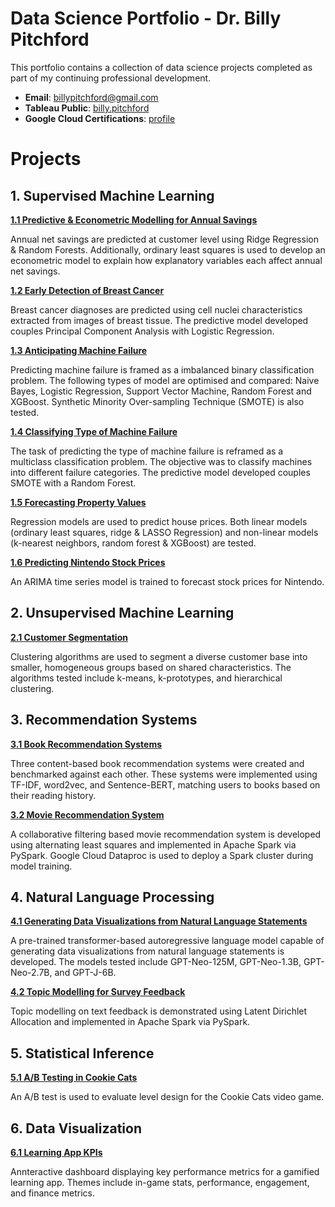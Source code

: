 # Data Science Portfolio - Dr. Billy Pitchford
This portfolio contains a collection of data science projects completed as part of my continuing professional development.

- **Email**: [billypitchford@gmail.com](billypitchford@googlemail.com)
- **Tableau Public**: [billy.pitchford](https://public.tableau.com/app/profile/billy.pitchford)
- **Google Cloud Certifications**: [profile](https://www.cloudskillsboost.google/public_profiles/e9f6420d-73e1-4837-8e6a-ef0d1d4f5f62)

# Projects

## 1. Supervised Machine Learning

**[1.1 Predictive & Econometric Modelling for Annual Savings](https://github.com/earth1987/predicting-annual-savings)**

Annual net savings are predicted at customer level using Ridge Regression & Random Forests. Additionally, ordinary least squares is used to develop an econometric model to explain how explanatory variables each affect annual net savings.

**[1.2 Early Detection of Breast Cancer](https://github.com/earth1987/predict-breast-cancer)**

Breast cancer diagnoses are predicted using cell nuclei characteristics extracted from images of breast tissue. The predictive model developed couples Principal Component Analysis with Logistic Regression.

**[1.3 Anticipating Machine Failure](https://github.com/earth1987/machine-failure)**

Predicting machine failure is framed as a imbalanced binary classification problem. The following types of model are optimised and compared: Naive Bayes, Logistic Regression, Support Vector Machine, Random Forest and XGBoost. Synthetic Minority Over-sampling Technique (SMOTE) is also tested.

**[1.4 Classifying Type of Machine Failure](https://github.com/earth1987/machine-failure-type)**

The task of predicting the type of machine failure is reframed as a multiclass classification problem. The objective was to classify machines into different failure categories. The predictive model developed couples SMOTE with a Random Forest.

**[1.5 Forecasting Property Values](https://github.com/earth1987/house-price-regression)**

Regression models are used to predict house prices. Both linear models (ordinary least squares, ridge & LASSO Regression) and non-linear models (k-nearest neighbors, random forest & XGBoost) are tested.

**[1.6 Predicting Nintendo Stock Prices](https://github.com/earth1987/time-series-stock-prices)**

An ARIMA time series model is trained to forecast stock prices for Nintendo.

## 2. Unsupervised Machine Learning

**[2.1 Customer Segmentation](https://github.com/earth1987/retail-customer-segmentation)**

Clustering algorithms are used to segment a diverse customer base into smaller, homogeneous groups based on shared characteristics. The algorithms tested include k-means, k-prototypes, and hierarchical clustering.

## 3. Recommendation Systems

**[3.1 Book Recommendation Systems](https://github.com/earth1987/book-content-based-recommender)**

Three content-based book recommendation systems were created and benchmarked against each other. These systems were implemented using TF-IDF, word2vec, and Sentence-BERT, matching users to books based on their reading history.

**[3.2 Movie Recommendation System](https://github.com/earth1987/movie-recommender-als)**

A collaborative filtering based movie recommendation system is developed using alternating least squares and implemented in Apache Spark via PySpark. Google Cloud Dataproc is used to deploy a Spark cluster during model training.

## 4. Natural Language Processing

**[4.1 Generating Data Visualizations from Natural Language Statements](https://github.com/earth1987/Generating-Data-Visualisations-from-Natural-Language-Statements)**

A pre-trained transformer-based autoregressive language model capable of generating data visualizations from natural language statements is developed. The models tested include GPT-Neo-125M, GPT-Neo-1.3B, GPT-Neo-2.7B, and GPT-J-6B.

**[4.2 Topic Modelling for Survey Feedback](https://github.com/earth1987/feedback-topic-modelling)**

Topic modelling on text feedback is demonstrated using Latent Dirichlet Allocation and implemented in Apache Spark via PySpark.

## 5. Statistical Inference

**[5.1 A/B Testing in Cookie Cats](https://github.com/earth1987/ab-testing-cookie-cats)**

An A/B test is used to evaluate level design for the Cookie Cats video game.

## 6. Data Visualization

**[6.1 Learning App KPIs](https://public.tableau.com/views/LearningappKPIs/GameKPIs?:language=en-US&:display_count=n&:origin=viz_share_link)**

Annteractive dashboard displaying key performance metrics for a gamified learning app. Themes include in-game stats, performance, engagement, and finance metrics.
